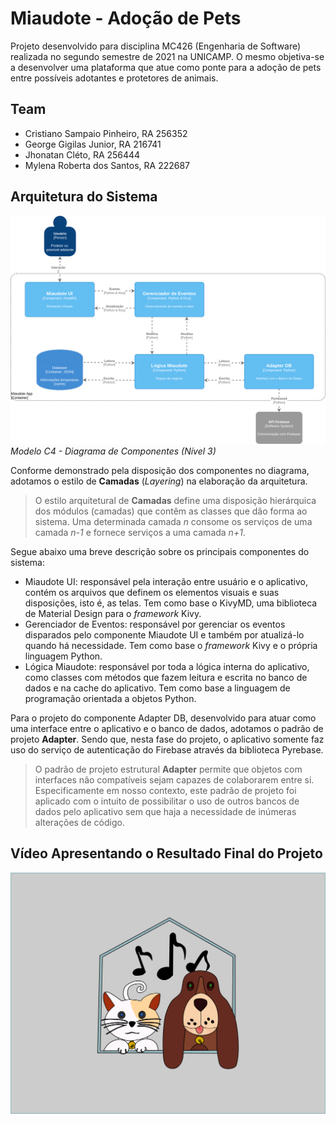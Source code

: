 # Miaudote - Adoção de Pets

Projeto desenvolvido para disciplina MC426 (Engenharia de Software) realizada no segundo semestre de 2021 na UNICAMP. O mesmo objetiva-se a desenvolver uma plataforma que atue como ponte para a adoção de pets entre possíveis adotantes e protetores de animais.

## Team

- Cristiano Sampaio Pinheiro, RA 256352
- George Gigilas Junior, RA 216741
- Jhonatan Cléto, RA 256444
- Mylena Roberta dos Santos, RA 222687

## Arquitetura do Sistema

![Diagrama de Componentes](images/DiagramaComponentes.png)
<br> *Modelo C4 - Diagrama de Componentes (Nível 3)*

Conforme demonstrado pela disposição dos componentes no diagrama, adotamos o estilo de **Camadas** (*Layering*) na elaboração da arquitetura.

> O estilo arquitetural de **Camadas** define uma disposição hierárquica dos módulos (camadas) que contêm as classes que dão forma ao sistema. Uma determinada camada *n* consome os serviços de uma camada *n-1* e fornece serviços a uma camada *n+1*.

Segue abaixo uma breve descrição sobre os principais componentes do sistema:

* Miaudote UI: responsável pela interação entre usuário e o aplicativo, contém os arquivos que definem os elementos visuais e suas disposições, isto é, as telas. Tem como base o KivyMD, uma biblioteca de Material Design para o *framework* Kivy.
* Gerenciador de Eventos: responsável por gerenciar os eventos disparados pelo componente Miaudote UI e também por atualizá-lo quando há necessidade. Tem como base o *framework* Kivy e o própria linguagem Python.
* Lógica Miaudote: responsável por toda a lógica interna do aplicativo, como classes com métodos que fazem leitura e escrita no banco de dados e na cache do aplicativo. Tem como base a linguagem de programação orientada a objetos Python.

Para o projeto do componente Adapter DB, desenvolvido para atuar como uma interface entre o aplicativo e o banco de dados, adotamos o padrão de projeto **Adapter**. Sendo que, nesta fase do projeto, o aplicativo somente faz uso do serviço de autenticação do Firebase através da biblioteca Pyrebase.

> O padrão de projeto estrutural **Adapter** permite que objetos com interfaces não compatíveis sejam capazes de colaborarem entre si. Especificamente em nosso contexto, este padrão de projeto foi aplicado com o intuito de possibilitar o uso de outros bancos de dados pelo aplicativo sem que haja a necessidade de inúmeras alterações de código.

## Vídeo Apresentando o Resultado Final do Projeto

[![logo](./images/logo.png)](https://drive.google.com/file/d/1Ia4CD8FEPs7pwHJSyEp0zNjDkyBrL5y8/view?usp=sharing)
